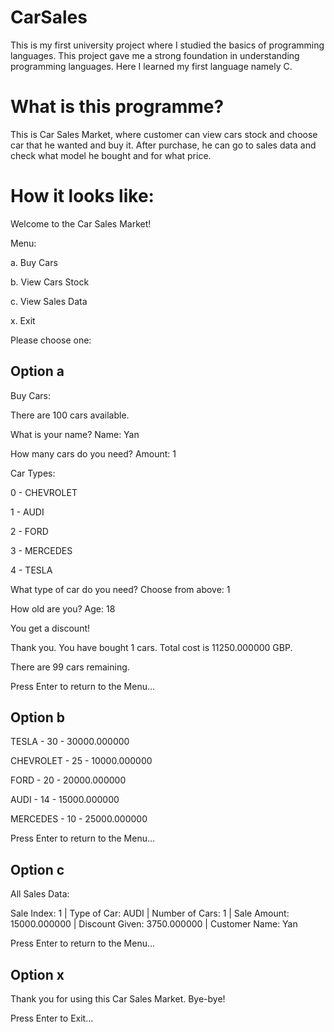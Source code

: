 # CarSales
This is my first university project where I studied the basics of programming languages. This project gave me a strong foundation in understanding programming languages. Here I learned my first language namely C.

# What is this programme?
This is Car Sales Market, where customer can view cars stock and choose car that he wanted and buy it. After purchase, he can go to sales data and check what model he bought and for what price.

# How it looks like:
Welcome to the Car Sales Market!

Menu:

a. Buy Cars

b. View Cars Stock

c. View Sales Data

x. Exit

Please choose one:


Option a
-----------------------
Buy Cars:

There are 100 cars available.

What is your name? Name: Yan

How many cars do you need? Amount: 1

Car Types:

0 - CHEVROLET

1 - AUDI

2 - FORD

3 - MERCEDES

4 - TESLA

What type of car do you need? Choose from above: 1

How old are you? Age: 18

You get a discount!

Thank you.
You have bought 1 cars.
Total cost is 11250.000000 GBP.

There are 99 cars remaining.

Press Enter to return to the Menu...

Option b
-----------------------
TESLA - 30 - 30000.000000

CHEVROLET - 25 - 10000.000000

FORD - 20 - 20000.000000

AUDI - 14 - 15000.000000

MERCEDES - 10 - 25000.000000


Press Enter to return to the Menu...

Option c
-----------------------
All Sales Data:

Sale Index: 1 | Type of Car: AUDI | Number of Cars: 1 | Sale Amount: 15000.000000 | Discount Given: 3750.000000 | Customer Name: Yan 



Press Enter to return to the Menu...

Option x
-----------------------
Thank you for using this Car Sales Market. Bye-bye!

Press Enter to Exit...
